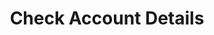 ---
title: Check Account Details
excerpt: >-
  Check and put up to sale not published account OR update account information
  existing account.


  **If you receive a "captcha" error, that you should send same request again.**
api:
  file: lolzteam-public-api-market.json
  operationId: accountsPublishing.CheckDetails
deprecated: false
hidden: false
metadata:
  title: ''
  description: ''
  robots: index
next:
  description: ''
---